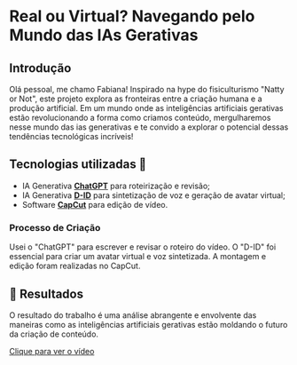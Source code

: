 # Real ou Virtual? Navegando pelo Mundo das IAs Gerativas

##  Introdução


Olá pessoal, me chamo Fabiana! Inspirado na hype do fisiculturismo "Natty or Not", este projeto explora as fronteiras entre a criação humana e a produção artificial. Em um mundo onde as inteligências artificiais gerativas estão revolucionando a forma como criamos conteúdo, mergulharemos nesse mundo das ias generativas e te convido a explorar o potencial dessas tendências tecnológicas incríveis!


## Tecnologias utilizadas 💪

- IA Generativa **[ChatGPT](https://chat.openai.com)** para roteirização e revisão;
- IA Generativa **[D-ID](https://www.d-id.com)** para sintetização de voz e geração de avatar virtual;
- Software **[CapCut](https://www.capcut.com/my-edit?from_page=landing_page&enter_from=login&start_tab=video)** para edição de vídeo.

### Processo de Criação
Usei o "ChatGPT" para escrever e revisar o roteiro do vídeo. O "D-ID" foi essencial para criar um avatar virtual e voz sintetizada. A montagem e edição foram realizadas no CapCut.


## 🚀 Resultados

O resultado do trabalho é uma análise abrangente e envolvente das maneiras como as inteligências artificiais gerativas estão moldando o futuro da criação de conteúdo. 

<a href="https://github.com/Reistaboada/natty-or-not/blob/main/V%C3%ADdeo.md"> Clique para ver o vídeo </a>

